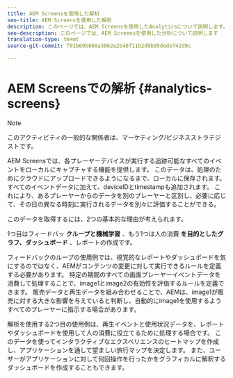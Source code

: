 ```yaml
---
title: AEM Screensを使用した解析
seo-title: AEM Screensを使用した解析
description: このページでは、AEM Screensを使用したAnalyticsについて説明します。
seo-description: このページでは、AEM Screensを使用した分析について説明します
translation-type: tm+mt
source-git-commit: f01b69b860a3862e2b46f11b2d9b95dede742d9c

---
```



# AEM Screensでの解析 {#analytics-screens}

>[!NOTE]
>
>このアクティビティの一般的な関係者は、マーケティング/ビジネスストラテジストです。

AEM Screensでは、各プレーヤーデバイスが実行する追跡可能なすべてのイベントをローカルにキャプチャする機能を提供します。 このデータは、処理のためにクラウドにアップロードできるようになるまで、ローカルに保存されます。 すべてのイベントデータに加えて、deviceIDとtimestampも追加されます。 これにより、あるプレーヤーからのデータを別のプレーヤーと区別し、必要に応じて、その日の異なる時刻に実行されるデータを別々に評価することができる。

このデータを取得するには、2つの基本的な理由が考えられます。

1つ目はフィードバッ **クループと機械学習** 、もう1つは人の消費 **を目的としたグラフ、ダッシュボード** 、レポートの作成です。

フィードバックのループの使用例では、視覚的なレポートやダッシュボードを気にするのではなく、AEMがコンテンツの変更に対して実行できるルールを定義する必要があります。 特定の期間のすべての画面プレーヤーイベントデータを消費して処理することで、image1とimage2の有効性を評価するルールを定義できます。 販売データと再生データを組み合わせることで、AEMは、image1が販売に対する大きな影響を与えていると判断し、自動的にimage1を使用するようすべてのプレーヤーに指示する場合があります。

解析を使用する2つ目の使用例は、再生イベントと使用状況データを、レポートやダッシュボードを使用して人の消費に役立てるために処理する場合です。
このデータを使ってインタラクティブなエクスペリエンスのヒートマップを作成し、アプリケーションを通して望ましい旅行マップを決定します。 また、ユーザーがアプリケーションに対して何回操作を行ったかをグラフィカルに解釈するダッシュボードを作成することもできます。

